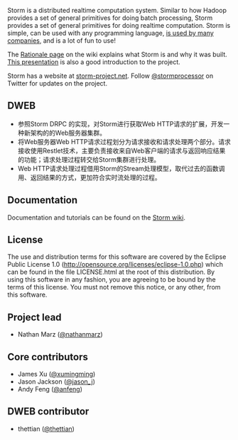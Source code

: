 Storm is a distributed realtime computation system. Similar to how Hadoop provides a set of general primitives for doing batch processing, Storm provides a set of general primitives for doing realtime computation. Storm is simple, can be used with any programming language, [is used by many companies](https://github.com/nathanmarz/storm/wiki/Powered-By), and is a lot of fun to use!

The [Rationale page](https://github.com/nathanmarz/storm/wiki/Rationale) on the wiki explains what Storm is and why it was built. [This presentation](http://vimeo.com/40972420) is also a good introduction to the project.

Storm has a website at [storm-project.net](http://storm-project.net). Follow [@stormprocessor](https://twitter.com/stormprocessor) on Twitter for updates on the project.

## DWEB

* 参照Storm DRPC 的实现，对Storm进行获取Web HTTP请求的扩展，开发一种新架构的的Web服务器集群。
* 将Web服务器Web HTTP请求过程划分为请求接收和请求处理两个部分。请求接收使用Restlet技术，主要负责接收来自Web客户端的请求与返回响应结果的功能；请求处理过程转交给Storm集群进行处理。
* Web HTTP请求处理过程借用Storm的Stream处理模型，取代过去的函数调用、返回结果的方式，更加符合实时流处理的过程。

## Documentation

Documentation and tutorials can be found on the [Storm wiki](http://github.com/nathanmarz/storm/wiki).

## License

The use and distribution terms for this software are covered by the
Eclipse Public License 1.0 (http://opensource.org/licenses/eclipse-1.0.php)
which can be found in the file LICENSE.html at the root of this distribution.
By using this software in any fashion, you are agreeing to be bound by
the terms of this license.
You must not remove this notice, or any other, from this software.

## Project lead

* Nathan Marz ([@nathanmarz](http://twitter.com/nathanmarz))

## Core contributors

* James Xu ([@xumingming](https://github.com/xumingming))
* Jason Jackson ([@jason_j](http://twitter.com/jason_j))
* Andy Feng ([@anfeng](https://github.com/anfeng))

## DWEB contributor

* thettian ([@thettian](https://github.com/thettian))
